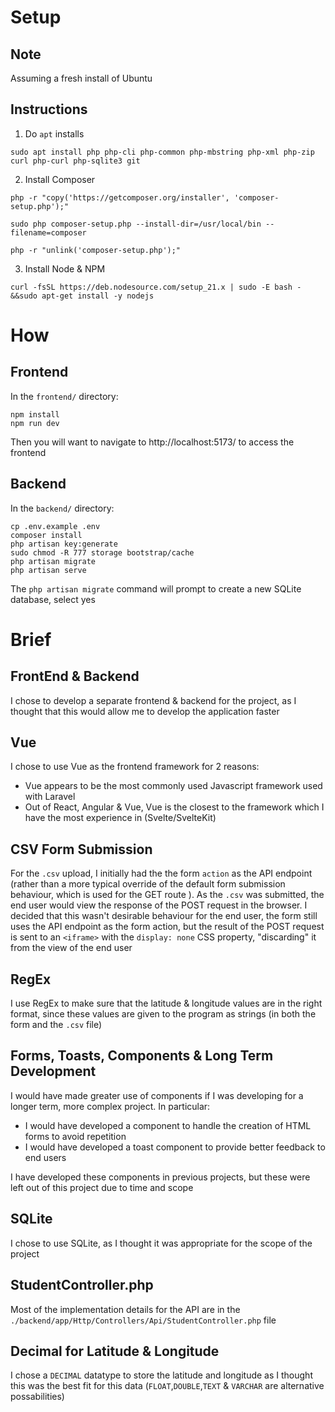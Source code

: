 # Setup
## Note
Assuming a fresh install of Ubuntu
## Instructions
1. Do `apt` installs
```
sudo apt install php php-cli php-common php-mbstring php-xml php-zip curl php-curl php-sqlite3 git
```
2. Install Composer
```
php -r "copy('https://getcomposer.org/installer', 'composer-setup.php');"

sudo php composer-setup.php --install-dir=/usr/local/bin --filename=composer

php -r "unlink('composer-setup.php');"
```
3. Install Node & NPM
```
curl -fsSL https://deb.nodesource.com/setup_21.x | sudo -E bash - &&sudo apt-get install -y nodejs
```
# How
## Frontend
In the `frontend/` directory:
```
npm install
npm run dev
```
Then you will want to navigate to http://localhost:5173/ to access the frontend
## Backend
In the `backend/` directory:
```
cp .env.example .env
composer install
php artisan key:generate
sudo chmod -R 777 storage bootstrap/cache
php artisan migrate
php artisan serve
```
The `php artisan migrate` command will prompt to create a new SQLite database, select yes
# Brief
## FrontEnd & Backend
I chose to develop a separate frontend & backend for the project, as I thought that this would allow me to develop the application faster
## Vue
I chose to use Vue as the frontend framework for 2 reasons:
- Vue appears to be the most commonly used Javascript framework used with Laravel
- Out of React, Angular & Vue, Vue is the closest to the framework which I have the most experience in (Svelte/SvelteKit)
## CSV Form Submission
For the `.csv` upload, I initially had the the form `action` as the API endpoint (rather than a more typical override of the default form submission behaviour, which is used for the GET route ). As the `.csv` was submitted, the end user would view the response of the POST request in the browser. I decided that this wasn't desirable behaviour for the end user, the form still uses the API endpoint as the form action, but the result of the POST request is sent to an `<iframe>` with the `display: none` CSS property, "discarding" it from the view of the end user
## RegEx
I use RegEx to make sure that the latitude & longitude values are in the right format, since these values are given to the program as strings (in both the form and the `.csv` file)
## Forms, Toasts, Components & Long Term Development
I would have made greater use of components if I was developing for a longer term, more complex project. In particular:
- I would have developed a component to handle the creation of HTML forms to avoid repetition
- I would have developed a toast component to provide better feedback to end users

I have developed these components in previous projects, but these were left out of this project due to time and scope
## SQLite
I chose to use SQLite, as I thought it was appropriate for the scope of the project
## StudentController.php
Most of the implementation details for the API are in the `./backend/app/Http/Controllers/Api/StudentController.php` file
## Decimal for Latitude & Longitude
I chose a `DECIMAL` datatype to store the latitude and longitude as I thought this was the best fit for this data (`FLOAT`,`DOUBLE`,`TEXT` & `VARCHAR` are alternative possabilities)
